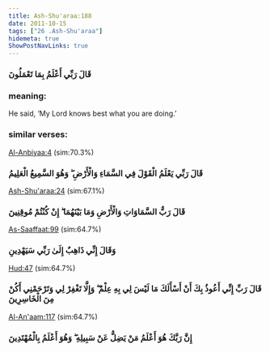 ```yaml
---
title: Ash-Shu'araa:188
date: 2011-10-15
tags: ["26 .Ash-Shu'araa"]
hidemeta: true 
ShowPostNavLinks: true 
---
```

### قَالَ رَبِّي أَعْلَمُ بِمَا تَعْمَلُونَ
### meaning: 
He said, ‘My Lord knows best what you are doing.’
### similar verses: 

[Al-Anbiyaa:4](/21/4) (sim:70.3%)

### قَالَ رَبِّي يَعْلَمُ الْقَوْلَ فِي السَّمَاءِ وَالْأَرْضِ ۖ وَهُوَ السَّمِيعُ الْعَلِيمُ

[Ash-Shu'araa:24](/26/24) (sim:67.1%)

### قَالَ رَبُّ السَّمَاوَاتِ وَالْأَرْضِ وَمَا بَيْنَهُمَا ۖ إِنْ كُنْتُمْ مُوقِنِينَ

[As-Saaffaat:99](/37/99) (sim:64.7%)

### وَقَالَ إِنِّي ذَاهِبٌ إِلَىٰ رَبِّي سَيَهْدِينِ

[Hud:47](/11/47) (sim:64.7%)

### قَالَ رَبِّ إِنِّي أَعُوذُ بِكَ أَنْ أَسْأَلَكَ مَا لَيْسَ لِي بِهِ عِلْمٌ ۖ وَإِلَّا تَغْفِرْ لِي وَتَرْحَمْنِي أَكُنْ مِنَ الْخَاسِرِينَ

[Al-An'aam:117](/6/117) (sim:64.7%)

### إِنَّ رَبَّكَ هُوَ أَعْلَمُ مَنْ يَضِلُّ عَنْ سَبِيلِهِ ۖ وَهُوَ أَعْلَمُ بِالْمُهْتَدِينَ
